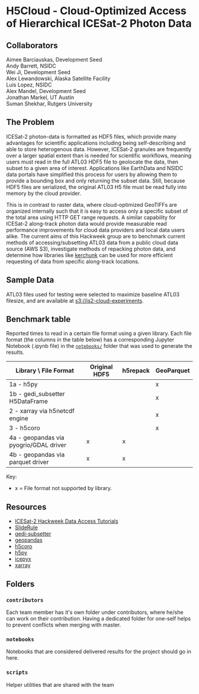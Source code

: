 # H5Cloud - Cloud-Optimized Access of Hierarchical ICESat-2 Photon Data

## Collaborators
Aimee Barciauskas, Development Seed <br>
Andy Barrett, NSIDC <br>
Wei Ji, Development Seed <br>
Alex Lewandowski, Alaska Satellite Facility <br>
Luis Lopez, NSIDC <br>
Alex Mandel, Development Seed <br>
Jonathan Markel, UT Austin <br>
Suman Shekhar, Rutgers University <br>

## The Problem
ICESat-2 photon-data is formatted as HDF5 files, which provide many advantages for scientific applications including being self-describing and able to store heterogenous data.
However, ICESat-2 granules are frequently over a larger spatial extent than is needed for scientific workflows, meaning users must read in the full ATL03 HDF5 file to geolocate the data, then subset to a given area of interest. Applications like EarthData and NSIDC data portals have simplified this process for users by allowing them to provide a bounding box and only returning the subset data. Still, because HDF5 files are serialized, the original ATL03 H5 file must be read fully into memory by the cloud provider.

This is in contrast to raster data, where cloud-optimized GeoTIFFs are organized internally such that it is easy to access only a specific subset of the total area using HTTP GET range requests. A similar capability for ICESat-2 along-track photon data would provide measurable read performance improvements for cloud data providers and local data users alike. The current aims of this Hackweek group are to benchmark current methods of accessing/subsetting ATL03 data from a public cloud data source (AWS S3), investigate methods of repacking photon data, and determine how libraries like [kerchunk](https://fsspec.github.io/kerchunk/) can be used for more efficient requesting of data from specific along-track locations.
 
## Sample Data
ATL03 files used for testing were selected to maximize baseline ATL03 filesize, and are available at [s3://is2-cloud-experiments](s3://is2-cloud-experiments).

## Benchmark table

Reported times to read in a certain file format using a given library.
Each file format (the columns in the table below) has a corresponding Jupyter
Notebook (.ipynb file) in the [`notebooks/`](./notebooks/) folder that was used to generate
the results.

| Library \ File Format | Original HDF5 | h5repack | GeoParquet |
|--|--|--|--|
| 1a - h5py                              |   |   | x |
| 1b - gedi_subsetter H5DataFrame        |   |   | x |
| 2 - xarray via h5netcdf engine         |   |   | x |
| 3 - h5coro                             |   |   | x |
| 4a - geopandas via pyogrio/GDAL driver | x | x |   |
| 4b - geopandas via parquet driver      | x | x |   |

Key:
- x = File format not supported by library.

## Resources
- [ICESat-2 Hackweek Data Access Tutorials](https://icesat-2-2023.hackweek.io/tutorials/data-access-and-format/index.html)
- [SlideRule](https://github.com/ICESat2-SlideRule)
- [gedi-subsetter](https://github.com/MAAP-Project/gedi-subsetter)
- [geopandas](https://geopandas.org/en/v0.13.2/index.html)
- [h5coro](https://github.com/ICESat2-SlideRule/h5coro)
- [h5py](https://docs.h5py.org/en/stable/index.html)
- [icepyx](https://icepyx.readthedocs.io/en/latest/index.html)
- [xarray](https://docs.xarray.dev/en/v2023.06.0)

## Folders

### `contributors`
Each team member has it's own folder under contributors, where he/she can
work on their contribution. Having a dedicated folder for one-self helps to 
prevent conflicts when merging with master.

### `notebooks`
Notebooks that are considered delivered results for the project should go in
here.

### `scripts`
Helper utilities that are shared with the team

